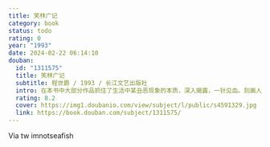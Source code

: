 ```yaml
---
title: 笑林广记
category: book
status: todo
rating: 0
year: "1993"
date: 2024-02-22 06:14:10
douban:
  id: "1311575"
  title: 笑林广记
  subtitle: 程世爵 / 1993 / 长江文艺出版社
  intro: 在本书中大部分作品抓住了生活中某丑恶现象的本质，深入揭露，一针见血。刻画人物大多用夸张手法，文字简炼生动，语言锋利，风趣幽默，结构精巧，具有很强的喜剧效果，这不得不归功于它们娴熟的表现手法，即充溢其中的夸张、幽默、滑稽与诙谐等元素。世情笑话是数量最多的一类，在《笑林广记》中占了十之七八，这里的“世情”，指的是平民社会中的人情世敌，这部分作品涵盖了世俗生活的各个方面——家庭生活、社会风貌等，批判了人性中的卑劣之处和社会中各种不良风气，如懒惰、吝啬、惧内、行贿……可以说人生世相百态尽在其中。本书题材广泛，扣紧社会脉动，颇能反映世情，具有振聋发聩的认识价值，值得玩味。而其中对世态人情的描摹和悖谬言行的讥讽，妙趣横生，令人忍俊不禁。
  rating: 8.2
  cover: https://img1.doubanio.com/view/subject/l/public/s4591329.jpg
  link: https://book.douban.com/subject/1311575/
---
```


Via tw imnotseafish